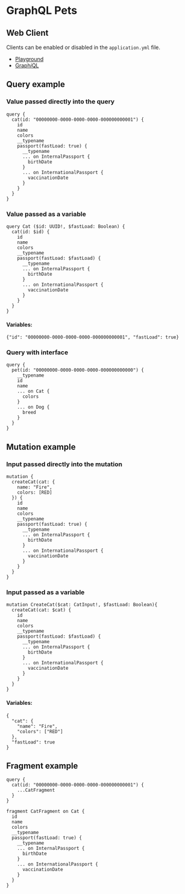 # GraphQL Pets

## Web Client

Clients can be enabled or disabled in the `application.yml` file.

- [Playground](http://localhost:8080/playground)
- [Graph*i*QL](http://localhost:8080/graphiql)

## Query example

### Value passed directly into the query

```
query {
  cat(id: "00000000-0000-0000-0000-000000000001") {
    id
    name
    colors
    __typename
    passport(fastLoad: true) {
      __typename
      ... on InternalPassport {
        birthDate
      }
      ... on InternationalPassport {
        vaccinationDate
      }
    }
  }
}
```

### Value passed as a variable

```
query Cat ($id: UUID!, $fastLoad: Boolean) {
  cat(id: $id) {
    id
    name
    colors
    __typename
    passport(fastLoad: $fastLoad) {
      __typename
      ... on InternalPassport {
        birthDate
      }
      ... on InternationalPassport {
        vaccinationDate
      }
    }
  }
}
```

#### Variables:

```
{"id": "00000000-0000-0000-0000-000000000001", "fastLoad": true}
```

### Query with interface

```
query {
  pet(id: "00000000-0000-0000-0000-000000000000") {
    __typename
    id
    name
    ... on Cat {
      colors
    }
    ... on Dog {
      breed
    }
  }
}
```

## Mutation example

### Input passed directly into the mutation

```
mutation {
  createCat(cat: {
    name: "Fire",
    colors: [RED]
  }) {
    id
    name
    colors
    __typename
    passport(fastLoad: true) {
      __typename
      ... on InternalPassport {
        birthDate
      }
      ... on InternationalPassport {
        vaccinationDate
      }
    }
  }
}
```

### Input passed as a variable

```
mutation CreateCat($cat: CatInput!, $fastLoad: Boolean){
  createCat(cat: $cat) {
    id
    name
    colors
    __typename
    passport(fastLoad: $fastLoad) {
      __typename
      ... on InternalPassport {
        birthDate
      }
      ... on InternationalPassport {
        vaccinationDate
      }
    }
  }
}
```

#### Variables:

```
{
  "cat": {
    "name": "Fire",
    "colors": ["RED"]
  },
  "fastLoad": true
}
```

## Fragment example

```
query {
  cat(id: "00000000-0000-0000-0000-000000000001") {
    ...CatFragment
  }
}

fragment CatFragment on Cat {
  id
  name
  colors
  __typename
  passport(fastLoad: true) {
    __typename
    ... on InternalPassport {
      birthDate
    }
    ... on InternationalPassport {
      vaccinationDate
    }
  }
}
```